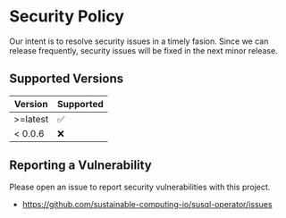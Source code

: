 # Security Policy

Our intent is to resolve security issues in a timely fasion. 
Since we can release frequently, security issues will be fixed in the next minor release.

## Supported Versions

| Version   | Supported          |
| -------   | ------------------ |
| >=latest  | :white_check_mark: |
| < 0.0.6   | :x:                |

## Reporting a Vulnerability

Please open an issue to report security vulnerabilities with this project.

- https://github.com/sustainable-computing-io/susql-operator/issues

